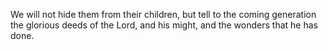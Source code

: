 We will not hide them from their children, but tell to the coming generation the glorious deeds of the Lord, and his might, and the wonders that he has done.
